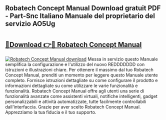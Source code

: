 ## Robatech Concept Manual Download gratuit PDF - Part-Snc Italiano Manuale del proprietario del servizio AO5Ug

# <h2><a href="http://dfacw19.blite.top/?on=Robatech+Concept+Manual">🔗Download 👉🔴 Robatech Concept Manual</a></h2>

[![Robatech Concept Manual download](https://i.imgur.com/lujVjoI.png)](http://dfacw19.blite.top/?on=Robatech+Concept+Manual)
Messa in servizio questo Manuale semplifica la configurazione e l'utilizzo del nuovo REDDDDDDD con istruzioni e illustrazioni chiare. Per ottenere il massimo dal tuo Robatech Concept Manual, prenditi un momento per leggere questo Manuale utente completo. Fornisce istruzioni dettagliate su come configurare il prodotto e informazioni dettagliate su come utilizzare le varie funzionalità e funzionalità. Robatech Concept Manual offre agli utenti una serie di funzionalità avanzate come assistenti virtuali, notifiche intelligenti, gadget personalizzabili e attività automatizzate, tutte facilmente controllabili dall'interfaccia. Grazie per aver scelto Robatech Concept Manual. Apprezziamo la tua fiducia e il tuo supporto.
